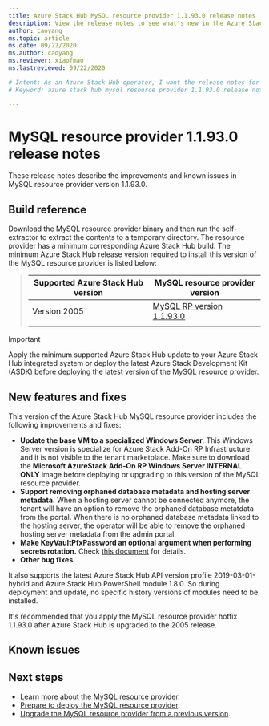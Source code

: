```yaml
---
title: Azure Stack Hub MySQL resource provider 1.1.93.0 release notes 
description: View the release notes to see what's new in the Azure Stack Hub MySQL resource provider 1.1.93.0 update.
author: caoyang
ms.topic: article
ms.date: 09/22/2020
ms.author: caoyang
ms.reviewer: xiaofmao
ms.lastreviewed: 09/22/2020

# Intent: As an Azure Stack Hub operator, I want the release notes for the MySQL resource provider 1.1.93.0 update.
# Keyword: azure stack hub mysql resource provider 1.1.93.0 release notes

---
```


# MySQL resource provider 1.1.93.0 release notes

These release notes describe the improvements and known issues in MySQL resource provider version 1.1.93.0.

## Build reference
Download the MySQL resource provider binary and then run the self-extractor to extract the contents to a temporary directory. The resource provider has a minimum corresponding Azure Stack Hub build. The minimum Azure Stack Hub release version required to install this version of the MySQL resource provider is listed below:

> |Supported Azure Stack Hub version|MySQL resource provider version|
> |-----|-----|
> |Version 2005|[MySQL RP version 1.1.93.0](https://aka.ms/azurestackmysqlrp11930)|  
> |     |     |

> [!IMPORTANT]
> Apply the minimum supported Azure Stack Hub update to your Azure Stack Hub integrated system or deploy the latest Azure Stack Development Kit (ASDK) before deploying the latest version of the MySQL resource provider.

## New features and fixes

This version of the Azure Stack Hub MySQL resource provider includes the following improvements and fixes:

- **Update the base VM to a specialized Windows Server.** This Windows Server version is specialize for Azure Stack Add-On RP Infrastructure and it is not visible to the tenant marketplace. Make sure to download the **Microsoft AzureStack Add-On RP Windows Server INTERNAL ONLY** image before deploying or upgrading to this version of the MySQL resource provider.
- **Support removing orphaned database metadata and hosting server metadata.** When a hosting server cannot be connected anymore, the tenant will have an option to remove the orphaned database metatdata from the portal. When there is no orphaned database metadata linked to the hosting server, the operator will be able to remove the orphaned hosting server metadata from the admin portal.
- **Make KeyVaultPfxPassword an optional argument when performing secrets rotation.** Check [this document](azure-stack-sql-resource-provider-maintain.md#secrets-rotation) for details.
- **Other bug fixes.**

It also supports the latest Azure Stack Hub API version profile 2019-03-01-hybrid and Azure Stack Hub PowerShell module 1.8.0. So during deployment and update, no specific history versions of modules need to be installed.

It's recommended that you apply the MySQL resource provider hotfix 1.1.93.0 after Azure Stack Hub is upgraded to the 2005 release.

## Known issues


## Next steps

- [Learn more about the MySQL resource provider](azure-stack-mysql-resource-provider.md).
- [Prepare to deploy the MySQL resource provider](azure-stack-mysql-resource-provider-deploy.md#prerequisites).
- [Upgrade the MySQL resource provider from a previous version](azure-stack-mysql-resource-provider-update.md).
